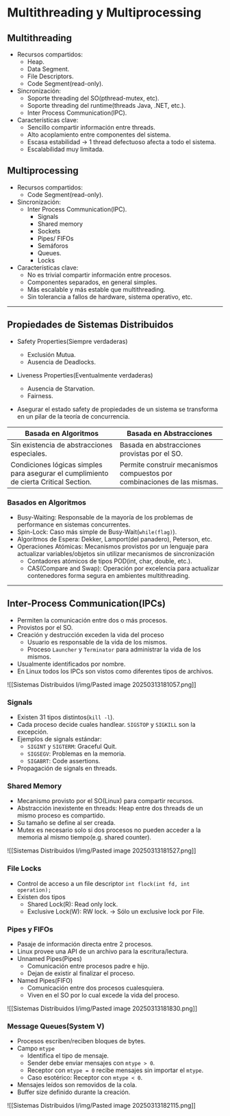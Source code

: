 # Multithreading y Multiprocessing

## Multithreading
- Recursos compartidos:
	- Heap.
	- Data Segment.
	- File Descriptors.
	- Code Segment(read-only).
- Sincronización:
	- Soporte threading del SO(pthread-mutex, etc).
	- Soporte threading del runtime(threads Java, .NET, etc.).
	- Inter Process Communication(IPC).
- Características clave:
	- Sencillo compartir información entre threads.
	- Alto acoplamiento entre componentes del sistema.
	- Escasa estabilidad -> 1 thread defectuoso afecta a todo el sistema.
	- Escalabilidad muy limitada.

## Multiprocessing
- Recursos compartidos:
	- Code Segment(read-only).
- Sincronización:
	- Inter Process Communication(IPC).
		- Signals
		- Shared memory
		- Sockets
		- Pipes/ FIFOs
		- Semáforos
		- Queues.
		- Locks
- Características clave:
	- No es trivial compartir información entre procesos.
	- Componentes separados, en general simples.
	- Más escalable y más estable que multithreading.
	- Sin tolerancia a fallos de hardware, sistema operativo, etc.


---
## Propiedades de Sistemas Distribuidos
- Safety Properties(Siempre verdaderas)
	- Exclusión Mutua.
	- Ausencia de Deadlocks.
- Liveness Properties(Eventualmente verdaderas)
	- Ausencia de Starvation.
	- Fairness.

- Asegurar el estado safety de propiedades de un sistema se transforma en un pilar de la teoría de concurrencia.


| Basada en Algoritmos                                                                  | Basada en Abstracciones                                                  |
| ------------------------------------------------------------------------------------- | ------------------------------------------------------------------------ |
| Sin existencia de abstracciones especiales.                                           | Basada en abstracciones provistas por el SO.                             |
| Condiciones lógicas simples para asegurar el cumplimiento de cierta Critical Section. | Permite construir mecanismos compuestos por combinaciones de las mismas. |

### Basados en Algoritmos
- Busy-Waiting: Responsable de la mayoría de los problemas de performance en sistemas concurrentes.
- Spin-Lock: Caso más simple de Busy-Wait(`while(flag)`).
- Algoritmos de Espera: Dekker, Lamport(del panadero), Peterson, etc.
- Operaciones Atómicas: Mecanismos provistos por un lenguaje para actualizar variables/objetos sin utilizar mecanismos de sincronización
	- Contadores atómicos de tipos POD(int, char, double, etc.).
	- CAS(Compare and Swap): Operación por excelencia para actualizar contenedores forma segura en ambientes multithreading.


---
## Inter-Process Communication(IPCs)
- Permiten la comunicación entre dos o más procesos.
- Provistos por el SO.
- Creación y destrucción exceden la vida del proceso
	- Usuario es responsable de la vida de los mismos.
	- Proceso `Launcher` y `Terminator` para administrar la vida de los mismos.
- Usualmente identificados por nombre.
- En Linux todos los IPCs son vistos como diferentes tipos de archivos.

![[Sistemas Distribuidos I/img/Pasted image 20250313181057.png]]

### Signals
- Existen 31 tipos distintos(`kill -l`).
- Cada proceso decide cuales handlear. `SIGSTOP` y `SIGKILL` son la excepción.
- Ejemplos de signals estándar:
	- `SIGINT` y `SIGTERM`: Graceful Quit.
	- `SIGSEGV`: Problemas en la memoria.
	- `SIGABRT`: Code assertions.
- Propagación de signals en threads.

### Shared Memory
- Mecanismo provisto por el SO(Linux) para compartir recursos.
- Abstracción inexistente en threads: Heap entre dos threads de un mismo proceso es compartido.
- Su tamaño se define al ser creada.
- Mutex es necesario solo si dos procesos no pueden acceder a la memoria al mismo tiempo(e.g. shared counter).

![[Sistemas Distribuidos I/img/Pasted image 20250313181527.png]]

### File Locks
- Control de acceso a un file descriptor
	`int flock(int fd, int operation);`
- Existen dos tipos
	- Shared Lock(R): Read only lock.
	- Exclusive Lock(W): RW lock. -> Sólo un exclusive lock por File.


### Pipes y FIFOs
- Pasaje de información directa entre 2 procesos.
- Linux provee una API de un archivo para la escritura/lectura.
- Unnamed Pipes(Pipes)
	- Comunicación entre procesos padre e hijo.
	- Dejan de existir al finalizar el proceso.
- Named Pipes(FIFO)
	- Comunicación entre dos procesos cualesquiera.
	- Viven en el SO por lo cual excede la vida del proceso.

![[Sistemas Distribuidos I/img/Pasted image 20250313181830.png]]


### Message Queues(System V)
- Procesos escriben/reciben bloques de bytes.
- Campo `mtype`
	- Identifica el tipo de mensaje.
	- Sender debe enviar mensajes con `mtype > 0`.
	- Receptor con `mtype = 0` recibe mensajes sin importar el `mtype`.
	- Caso esotérico: Receptor con `mtype < 0`.
- Mensajes leídos son removidos de la cola.
- Buffer size definido durante la creación.

![[Sistemas Distribuidos I/img/Pasted image 20250313182115.png]]